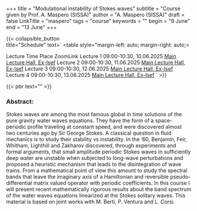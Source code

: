 +++
title = "Modulational instability of Stokes waves"
subtitle = "Course given by Prof. A. Maspero (SISSA)"
author = "A. Maspero (SISSA)"
draft = false
LinkTitle = "maspero"
tags = "course"
keywords = ""
begin = "9 June"
end = "13 June"
+++

{{< collapsible_button  
    title="Schedule" 
    text=`
    <table style="margin-left: auto; margin-right: auto;>
  <thead>
    <tr style="text-align: right;">
      <th>Lecture</th>
      <th>Time</th>
      <th>Place</th>
      <th>ZoomLink</th>
    </tr>
  </thead>
  <tbody>
    <tr>
      <td>Lecture 1</td>
      <td>09:00-10:30, 10.06.2025</td>
      <td><a href='https://www.google.com/maps/dir//Gran+Sasso+Science+Institute,+Viale+Francesco+Crispi,+7+Rectorate,+Via+Michele+Iacobucci,+2,+67100+L'Aquila+AQ,+Italy/@42.3445687,13.31408'>Main Lecture Hall, Ex-Isef</a></td>
      <td></td>
    </tr>
    <tr>
      <td>Lecture 2</td>
      <td>09:00-10:30, 11.06.2025</td>
      <td><a href='https://www.google.com/maps/dir//Gran+Sasso+Science+Institute,+Viale+Francesco+Crispi,+7+Rectorate,+Via+Michele+Iacobucci,+2,+67100+L'Aquila+AQ,+Italy/@42.3445687,13.31408'>Main Lecture Hall, Ex-Isef</a></td>
      <td></td>
    </tr>
    <tr>
      <td>Lecture 3</td>
      <td>09:00-10:30, 12.06.2025</td>
      <td><a href='https://www.google.com/maps/dir//Gran+Sasso+Science+Institute,+Viale+Francesco+Crispi,+7+Rectorate,+Via+Michele+Iacobucci,+2,+67100+L'Aquila+AQ,+Italy/@42.3445687,13.31408'>Main Lecture Hall, Ex-Isef</a></td>
      <td></td>
    </tr>
    <tr>
      <td>Lecture 4</td>
      <td>09:00-10:30, 13.06.2025</td>
      <td><a href='https://www.google.com/maps/dir//Gran+Sasso+Science+Institute,+Viale+Francesco+Crispi,+7+Rectorate,+Via+Michele+Iacobucci,+2,+67100+L'Aquila+AQ,+Italy/@42.3445687,13.31408'>Main Lecture Hall, Ex-Isef</a></td>
      <td></td>
    </tr>
  </tbody>
</table>`
>}}

{{< pbr text="" >}}


### Abstract:

Stokes waves are among the most famous global in time solutions
of the pure gravity water waves equations. They have the form of a
space-periodic profile traveling at constant speed, and were discovered
almost two centuries ago by Sir George Stokes.
A classical question in fluid mechanics is to study their stability vs
instability.
In the ’60, Benjamin, Feir, Whitham, Lighthill and Zakharov discovered,
through experiments and formal arguments, that small amplitude periodic
Stokes waves in sufficiently deep water are unstable when subjected to
long-wave perturbations and proposed a heuristic mechanism that leads to
the disintegration of wave trains.
From a mathematical point of view this amount to study the spectral bands
that leave the imaginary axis of a Hamiltonian and reversible
pseudo-differential matrix valued operator with periodic coefficients.
In this course I will present recent mathematically rigorous results about
the band spectrum of the water waves equations linearized at the Stokes
solitary waves.
This material is based on joint works with M. Berti, P. Ventura and L.
Corsi.
